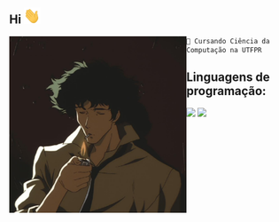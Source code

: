 ## Hi <img src="https://github.com/ThisIsRenan/ThisIsRenan/blob/main/image/hi.gif" width="30px">
<div>
<img align="left" src="https://github.com/ThisIsRenan/ThisIsRenan/blob/main/image/spike.jpg" alt="spike de cowboy bebop" width="320"/> 

```
🏫 Cursando Ciência da Computação na UTFPR

```
<div>

## Linguagens de programação:

<div>
<img height=50 src="https://cdn.jsdelivr.net/gh/devicons/devicon/icons/c/c-original.svg"/>
<img height=50 src="https://cdn-icons-png.flaticon.com/512/6132/6132222.png"/>
<div>






